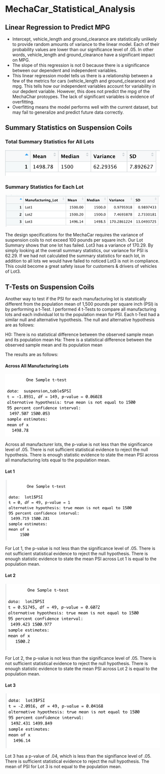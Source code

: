 # MechaCar_Statistical_Analysis

## Linear Regression to Predict MPG

* Intercept, vehicle_length and ground_clearance are statistically unlikely to provide random amounts of variance to the linear model. Each of their probability values are lower than our significance level of .05.  In other words, vehicle_length and ground_clearance have a significant impact on MPG. 
* The slope of this regression is not 0 because there is a significance between our dependent and independent variables. 
* This linear regression model tells us there is a relationship between a few of the metrics for cars (vehicle_length and ground_clearance) and mpg. This tells how our independent variables account for variability in our depdent variable. However, this does not predict the mpg of the MechaChar protoypes. The lack of significant variables is evidence of overfitting. 
* Overfitting means the model performs well with the current dataset, but may fail to generalize and predict future data correctly.

## Summary Statistics on Suspension Coils

### Total Summary Statistics for All Lots 
![total_summary](photos/total_summary.png)

### Summary Statistics for Each Lot 
![lot_summary](photos/lot_summary.png)

The design specifications for the MechaCar requires the variance of suspension coils to not exceed 100 pounds per square inch. Our Lot Summary shows that one lot has failed. Lot3 has a variance of 170.29. By simply looking at the overall summary statistics, our variance  for PSI is 62.29. If we had not calculated the summary statistics for each lot, in addition to all lots we would have failed to noticed Lot3 is not in compliance. This could become a great safety issue for customers & drivers of vehicles of Lot3. 

## T-Tests on Suspension Coils

Another way to test if the PSI for each manufacturing lot is statstically different from the population mean of 1,500 pounds per square inch (PSI) is by performing a t-Test. I performed 4 t-Tests to compare all manufacturing lots and each individual lot to the population mean for PSI. Each t-Test had a similar null and alternative hypothesis. The null and alternative hypothesis are as follows:

H0: There is no statistical difference between the observed sample mean and its population mean 
Ha: There is a statistical difference between the observed sample mean and its population mean

The results are as follows:
#### Across All Manufacturing Lots 
![psi_ttest1](photos/psi_ttest1.png)

Across all manufacturer lots, the p-value is not less than the significance level of .05. There is not sufficient statistical evidence to reject the null hypothesis. There is enough statistic evidence to state the mean PSI across all manufacturing lots equal to the population mean. 

#### Lot 1 
![lot1_ttest](photos/lot1_ttest.png)

For Lot 1, the p-value is not less than the significance level of .05. There is not sufficient statistical evidence to reject the null hypothesis. There is enough statistic evidence to state the mean PSI across Lot 1 is equal to the population mean. 

#### Lot 2 
![lot2_ttest](photos/lot2_ttest.png)

For Lot 2, the p-value is not less than the significance level of .05. There is not sufficient statistical evidence to reject the null hypothesis. There is enough statistic evidence to state the mean PSI across Lot 2 is equal to the population mean. 

#### Lot 3 
![lot3_ttest](photos/lot3_ttest.png)

Lot 3 has a p-value of .04, which is less than the signifiance level of .05. There is sufficient statistical evidence to reject the null hypothesis. The mean of PSI for Lot 3 is not equal to the population mean. 




